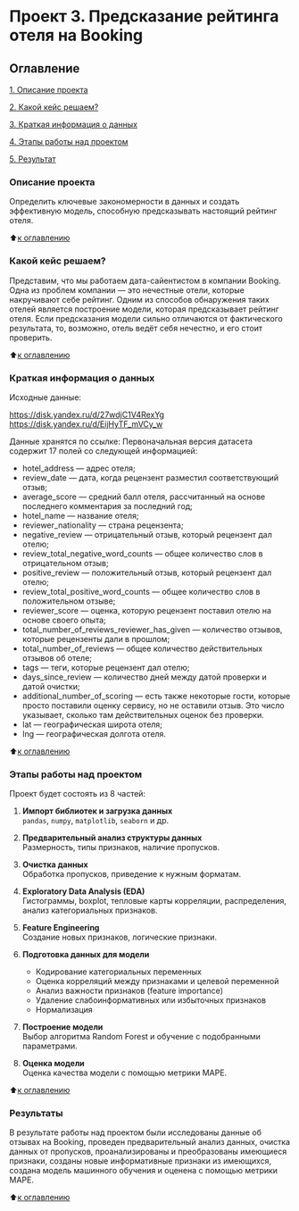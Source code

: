 # **Проект 3. Предсказание рейтинга отеля на Booking**

## Оглавление
[1. Описание проекта](https://github.com/Ksuchilda/sf_data_science/blob/main/skillfactory/Projects/PROJECT-3.EDA+Feature_Engineering/README.md#описание-проекта)

[2. Какой кейс решаем?](https://github.com/Ksuchilda/sf_data_science/blob/main/skillfactory/Projects/PROJECT-3.EDA+Feature_Engineering/README.md#какой-кейс-решаем)

[3. Краткая информация о данных](https://github.com/Ksuchilda/sf_data_science/blob/main/skillfactory/Projects/PROJECT-3.EDA+Feature_Engineering/README.md#краткая-информация-о-данных)

[4. Этапы работы над проектом](https://github.com/Ksuchilda/sf_data_science/blob/main/skillfactory/Projects/PROJECT-3.EDA+Feature_Engineering/README.md#этапы-работы-над-проектом)

[5. Результат](https://github.com/Ksuchilda/sf_data_science/blob/main/skillfactory/Projects/PROJECT-3.EDA+Feature_Engineering/README.md#результаты)

### Описание проекта
Определить ключевые закономерности в данных и создать эффективную модель, способную предсказывать настоящий рейтинг отеля.


:arrow_up:[к оглавлению](https://github.com/Ksuchilda/sf_data_science/blob/main/skillfactory/Projects/PROJECT-3.EDA+Feature_Engineering/README.md#оглавление)


### Какой кейс решаем?
Представим, что мы работаем дата-сайентистом в компании Booking. Одна из проблем компании — это нечестные отели, которые накручивают себе рейтинг. Одним из способов обнаружения таких отелей является построение модели, которая предсказывает рейтинг отеля. Если предсказания модели сильно отличаются от фактического результата, то, возможно, отель ведёт себя нечестно, и его стоит проверить.

:arrow_up:[к оглавлению](https://github.com/Ksuchilda/sf_data_science/blob/main/skillfactory/Projects/PROJECT-3.EDA+Feature_Engineering/README.md#оглавление)


### Краткая информация о данных

Исходные данные:

https://disk.yandex.ru/d/27wdjC1V4RexYg
https://disk.yandex.ru/d/EijHyTF_mVCy_w

Данные хранятся по ссылке: 
Первоначальная версия датасета содержит 17 полей со следующей информацией:

* hotel_address — адрес отеля;
* review_date — дата, когда рецензент разместил соответствующий отзыв;
* average_score — средний балл отеля, рассчитанный на основе последнего комментария за последний год;
* hotel_name — название отеля;
* reviewer_nationality — страна рецензента;
* negative_review — отрицательный отзыв, который рецензент дал отелю;
* review_total_negative_word_counts — общее количество слов в отрицательном отзыв;
* positive_review — положительный отзыв, который рецензент дал отелю;
* review_total_positive_word_counts — общее количество слов в положительном отзыве;
* reviewer_score — оценка, которую рецензент поставил отелю на основе своего опыта;
* total_number_of_reviews_reviewer_has_given — количество отзывов, которые рецензенты дали в прошлом;
* total_number_of_reviews — общее количество действительных отзывов об отеле;
* tags — теги, которые рецензент дал отелю;
* days_since_review — количество дней между датой проверки и датой очистки;
* additional_number_of_scoring — есть также некоторые гости, которые просто поставили оценку сервису, но не оставили отзыв. Это число указывает, сколько там действительных оценок без проверки.
* lat — географическая широта отеля;
* lng — географическая долгота отеля.

:arrow_up:[к оглавлению](https://github.com/Ksuchilda/sf_data_science/blob/main/skillfactory/Projects/PROJECT-3.EDA+Feature_Engineering/README.md#оглавление)

### Этапы работы над проектом
Проект будет состоять из 8 частей:

1. **Импорт библиотек и загрузка данных**  
   `pandas`, `numpy`, `matplotlib`, `seaborn` и др.

2. **Предварительный анализ структуры данных**  
   Размерность, типы признаков, наличие пропусков.

3. **Очистка данных**  
   Обработка пропусков, приведение к нужным форматам.

4. **Exploratory Data Analysis (EDA)**  
   Гистограммы, boxplot, тепловые карты корреляции, распределения, анализ категориальных признаков.

5. **Feature Engineering**  
   Создание новых признаков, логические признаки.

6. **Подготовка данных для модели**  
   - Кодирование категориальных переменных 
   - Оценка корреляций между признаками и целевой переменной  
   - Анализ важности признаков (feature importance)  
   - Удаление слабоинформативных или избыточных признаков
   - Нормализация

7. **Построение модели**  
   Выбор алгоритма Random Forest и обучение с подобранными параметрами.

8. **Оценка модели**  
   Оценка качества модели с помощью метрики MAPE.
   
:arrow_up:[к оглавлению](https://github.com/Ksuchilda/sf_data_science/blob/main/skillfactory/Projects/PROJECT-3.EDA+Feature_Engineering/README.md#оглавление)


### Результаты
В результате работы над проектом были исследованы данные об отзывах на Booking, проведен предварительный анализ данных, очистка данных от пропусков, проанализированы и преобразованы имеющиеся признаки, созданы новые информативные признаки из имеющихся, создана модель машинного обучения и оценена с помощью метрики MAPE.

:arrow_up:[к оглавлению](https://github.com/Ksuchilda/sf_data_science/blob/main/skillfactory/Projects/PROJECT-3.EDA+Feature_Engineering/README.md#оглавление)

